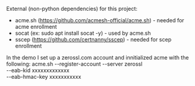 External (non-python dependencies) for this project:
* acme.sh (https://github.com/acmesh-official/acme.sh) - needed for acme enrollment
* socat (ex: sudo apt install socat -y) - used by acme.sh
* sscep (https://github.com/certnanny/sscep) - needed for scep enrollment

In the demo I set up a zerossl.com account and innitialized acme with the following:
acme.sh  --register-account  --server zerossl \
        --eab-kid  xxxxxxxxxxxxx \
        --eab-hmac-key  xxxxxxxxxxx

